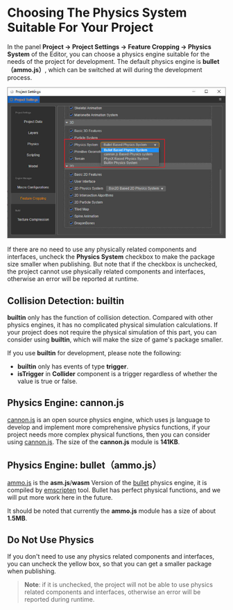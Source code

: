 # Choosing The Physics System Suitable For Your Project

In the panel __Project -> Project Settings -> Feature Cropping -> Physics System__ of the Editor, you can choose a physics engine suitable for the needs of the project for development. The default physics engine is __bullet（ammo.js）__, which can be switched at will during the development process.

![Physics Engine Options](img/physics-module.jpg)

If there are no need to use any physically related components and interfaces, uncheck the __Physics System__ checkbox to make the package size smaller when publishing. But note that if the checkbox is unchecked, the project cannot use physically related components and interfaces, otherwise an error will be reported at runtime.

## Collision Detection: builtin

__builtin__ only has the function of collision detection. Compared with other physics engines, it has no complicated physical simulation calculations. If your project does not require the physical simulation of this part, you can consider using __builtin__, which will make the size of game's package smaller.

If you use __builtin__ for development, please note the following:

- __builtin__ only has events of type __trigger__.
- __isTrigger__ in __Collider__ component is a trigger regardless of whether the value is true or false.

## Physics Engine: cannon.js

[cannon.js](https://github.com/cocos-creator/cannon.js) is an open source physics engine, which uses js language to develop and implement more comprehensive physics functions, if your project needs more complex physical functions, then you can consider using [cannon.js](https://github.com/cocos-creator/cannon.js). The size of the __cannon.js__ module is __141KB__.

## Physics Engine: bullet（ammo.js）

[ammo.js](https://github.com/cocos-creator/ammo.js) is the __asm.js__/__wasm__ Version of the [bullet](https://github.com/bulletphysics/bullet3) physics engine, it is compiled by [emscripten](https://github.com/emscripten-core/emscripten) tool. Bullet has perfect physical functions, and we will put more work here in the future.

It should be noted that currently the __ammo.js__ module has a size of about __1.5MB__.

## Do Not Use Physics

If you don't need to use any physics related components and interfaces, you can uncheck the yellow box, so that you can get a smaller package when publishing.

> **Note**: if it is unchecked, the project will not be able to use physics related components and interfaces, otherwise an error will be reported during runtime.

<!-- ## Expand the physical backend -->
